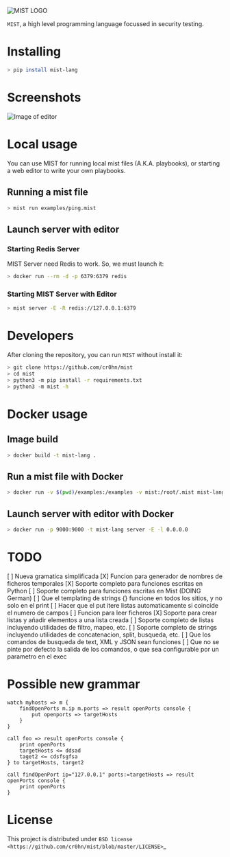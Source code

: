![MIST LOGO](https://raw.githubusercontent.com/cr0hn/mist/master/docs/source/_static/images/logo-250x250.png)


`MIST`, a high level programming language focussed in security testing.

# Installing

```bash
> pip install mist-lang
```

# Screenshots

![Image of editor](https://raw.githubusercontent.com/cr0hn/mist/master/docs/source/_static/images/MIST_Editor.png)

# Local usage

You can use MIST for running local mist files (A.K.A. playbooks), or starting a
web editor to write your own playbooks.

## Running a mist file

```bash
> mist run examples/ping.mist
```

## Launch server with editor

### Starting Redis Server

MIST Server need Redis to work. So, we must launch it:

```bash
> docker run --rm -d -p 6379:6379 redis
```

### Starting MIST Server with Editor

```bash
> mist server -E -R redis://127.0.0.1:6379
```

# Developers

After cloning the repository, you can run `MIST` without install it:

```bash
> git clone https://github.com/cr0hn/mist
> cd mist
> python3 -m pip install -r requirements.txt
> python3 -m mist -h
```

# Docker usage

## Image build

```bash
> docker build -t mist-lang .
```

## Run a mist file with Docker

```bash
> docker run -v $(pwd)/examples:/examples -v mist:/root/.mist mist-lang run examples/ping.mist
```

## Launch server with editor with Docker

```bash
> docker run -p 9000:9000 -t mist-lang server -E -l 0.0.0.0
```

# TODO

[ ] Nueva gramatica simplificada
[X] Funcion para generador de nombres de ficheros temporales
[X] Soporte completo para funciones escritas en Python
[ ] Soporte completo para funciones escritas en Mist (DOING German)
[ ] Que el templating de strings {} funcione en todos los sitios, y no solo en el print
[ ] Hacer que el put itere listas automaticamente si coincide el numero de campos
[ ] Funcion para leer ficheros
[X] Soporte para crear listas y añadir elementos a una lista creada
[ ] Soporte completo de listas incluyendo utilidades de filtro, mapeo, etc.
[ ] Soporte completo de strings incluyendo utilidades de concatenacion, split, busqueda, etc.
[ ] Que los comandos de busqueda de text, XML y JSON sean funciones
[ ] Que no se pinte por defecto la salida de los comandos, o que sea configurable por un parametro en el exec

# Possible new grammar

```mist
watch myhosts => m {
    findOpenPorts m.ip m.ports => result openPorts console {
        put openports => targetHosts
    }
}

call foo => result openPorts console {
    print openPorts
    targetHosts <= ddsad
    taget2 <= cdsfsgfsa
} to targetHosts, target2

call findOpenPort ip="127.0.0.1" ports:=targetHosts => result openPorts console {
    print openPorts
}
```

# License

This project is distributed under `BSD license <https://github.com/cr0hn/mist/blob/master/LICENSE>`_
